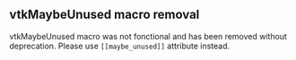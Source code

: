 ## vtkMaybeUnused macro removal

vtkMaybeUnused macro was not fonctional and has been removed without deprecation.
Please use `[[maybe_unused]]` attribute instead.
